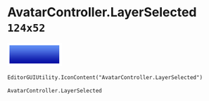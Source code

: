 # AvatarController.LayerSelected `124x52`
<img src="/img/AvatarController.LayerSelected.png" width=124 height=52>

``` CSharp
EditorGUIUtility.IconContent("AvatarController.LayerSelected")
```
```
AvatarController.LayerSelected
```
